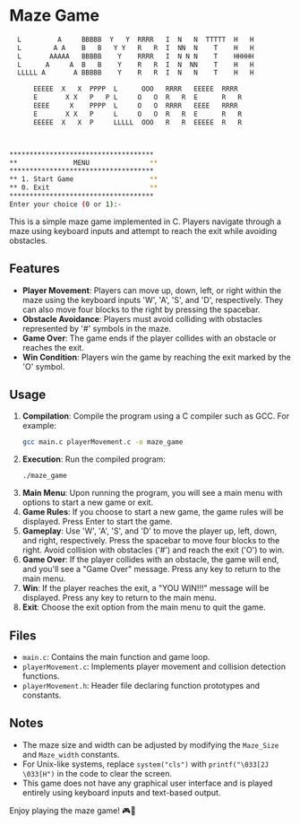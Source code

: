 # Maze Game
```bash
  L         A     BBBBB  Y   Y  RRRR   I  N   N  TTTTT  H   H 
  L        A A    B   B   Y Y   R   R  I  NN  N    T    H   H 
  L       AAAAA   BBBBB    Y    RRRR   I  N N N    T    HHHHH
  L      A     A  B   B    Y    R   R  I  N  NN    T    H   H
  LLLLL A       A BBBBB    Y    R   R  I  N   N    T    H   H

      EEEEE  X   X  PPPP  L      OOO   RRRR   EEEEE  RRRR
      E       X X   P   P L     O   O  R   R  E      R   R
      EEEE     X    PPPP  L     O   O  RRRR   EEEE   RRRR
      E       X X   P     L     O   O  R   R  E      R   R
      EEEEE  X   X  P     LLLLL  OOO   R   R  EEEEE  R   R



************************************
**              MENU               **
************************************
** 1. Start Game                   **
** 0. Exit                         **
************************************
Enter your choice (0 or 1):-
```
This is a simple maze game implemented in C. Players navigate through a maze using keyboard inputs and attempt to reach the exit while avoiding obstacles.

## Features

- **Player Movement**: Players can move up, down, left, or right within the maze using the keyboard inputs 'W', 'A', 'S', and 'D', respectively. They can also move four blocks to the right by pressing the spacebar.
- **Obstacle Avoidance**: Players must avoid colliding with obstacles represented by '#' symbols in the maze.
- **Game Over**: The game ends if the player collides with an obstacle or reaches the exit.
- **Win Condition**: Players win the game by reaching the exit marked by the 'O' symbol.

## Usage

1. **Compilation**: Compile the program using a C compiler such as GCC. For example:
    ```bash
    gcc main.c playerMovement.c -o maze_game
    ```
2. **Execution**: Run the compiled program:
    ```bash
    ./maze_game
    ```
3. **Main Menu**: Upon running the program, you will see a main menu with options to start a new game or exit.
4. **Game Rules**: If you choose to start a new game, the game rules will be displayed. Press Enter to start the game.
5. **Gameplay**: Use 'W', 'A', 'S', and 'D' to move the player up, left, down, and right, respectively. Press the spacebar to move four blocks to the right. Avoid collision with obstacles ('#') and reach the exit ('O') to win.
6. **Game Over**: If the player collides with an obstacle, the game will end, and you'll see a "Game Over" message. Press any key to return to the main menu.
7. **Win**: If the player reaches the exit, a "YOU WIN!!!" message will be displayed. Press any key to return to the main menu.
8. **Exit**: Choose the exit option from the main menu to quit the game.

## Files

- `main.c`: Contains the main function and game loop.
- `playerMovement.c`: Implements player movement and collision detection functions.
- `playerMovement.h`: Header file declaring function prototypes and constants.

## Notes

- The maze size and width can be adjusted by modifying the `Maze_Size` and `Maze_width` constants.
- For Unix-like systems, replace `system("cls")` with `printf("\033[2J \033[H")` in the code to clear the screen.
- This game does not have any graphical user interface and is played entirely using keyboard inputs and text-based output.

Enjoy playing the maze game! 🎮🧩

